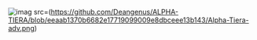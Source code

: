 
<!DOCTYPE html>
 <head>
  <body>
 


![imag](htps//github.com/Deangenus/ALPHA-TIERA/blob/eeaab1370b6682e17719099009e8dbceee13b143/Alpha-Tiera-adv.png)
<source> src=(https://github.com/Deangenus/ALPHA-TIERA/blob/eeaab1370b6682e17719099009e8dbceee13b143/Alpha-Tiera-adv.png)











  

```


